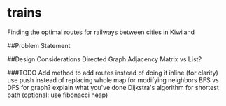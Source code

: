 # trains
Finding the optimal routes for railways between cities in Kiwiland

##Problem Statement

##Design Considerations
Directed Graph
Adjacency Matrix vs List?

###TODO
Add method to add routes instead of doing it inline (for clarity)
use push instead of replacing whole map for modifying neighbors
BFS vs DFS for graph? explain what you've done
Dijkstra's algorithm for shortest path (optional: use fibonacci heap)
